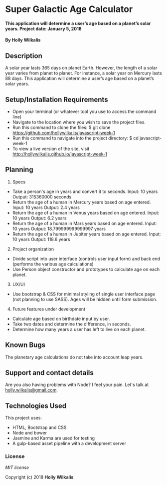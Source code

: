 # Super Galactic Age Calculator

#### This application will determine a user’s age based on a planet’s solar years. Project date: January 5, 2018

#### By Holly Wilkalis

## Description

A solar year lasts 365 days on planet Earth. However, the length of a solar year varies from planet to planet. For instance, a solar year on Mercury lasts 88 days. This application will determine a user’s age based on a planet’s solar years.


## Setup/Installation Requirements

* Open your terminal (or whatever tool you use to access the command line)
* Navigate to the location where you wish to save the project files.
* Run this command to clone the files: $ git clone https://github.com/hollywilkalis/javascript-week-1
* Run this command to navigate into the project directory: $ cd javascript-week-1
* To view a live version of the site, visit http://hollywilkalis.github.io/javascript-week-1


## Planning

1. Specs
  * Take a person's age in years and convert it to seconds.
    Input: 10 years
    Output: 315360000 seconds
  * Return the age of a human in Mercury years based on age entered.
    Input: 10 years
    Output: 2.4 years
  * Return the age of a human in Venus years based on age entered.
    Input: 10 years
    Output: 6.2 years
  * Return the age of a human in Mars years based on age entered.
    Input: 10 years
    Output: 18.799999999999997 years
  * Return the age of a human in Jupiter years based on age entered.
    Input: 10 years
    Output: 118.6 years

2. Project organization
  * Divide script into user interface (controls user input form) and back end (performs the various age calculations)
  * Use Person object constructor and prototypes to calculate age on each planet.

3. UX/UI
  * Use bootstrap & CSS for minimal styling of single user interface page (not planning to use SASS). Ages will be hidden until form submission.

4. Future features under development
  * Calculate age based on birthdate input by user.  
  * Take two dates and determine the difference, in seconds.
  * Determine how many years a user has left to live on each planet.

## Known Bugs

The planetary age calculations do not take into account leap years.

## Support and contact details

Are you also having problems with Node? I feel your pain. Let's talk at holly.wilkalis@gmail.com.

## Technologies Used

This project uses:
* HTML, Bootstrap and CSS
* Node and bower
* Jasmine and Karma are used for testing
* A gulp-based asset pipeline with a development server

### License

*MIT license*

Copyright (c) 2018 **Holly Wilkalis**
